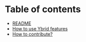 # Table of contents

* [README](README.md)
* [How to use Ybrid features](readme_ybrid.md)
* [How to contribute?](contributing.md)

